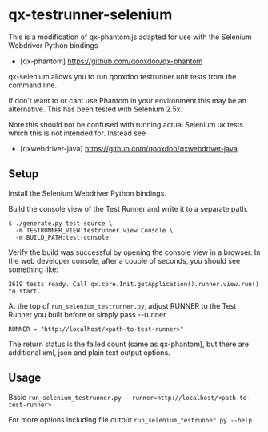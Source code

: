 # qx-testrunner-selenium


This is a modification of qx-phantom.js adapted for use with the Selenium Webdriver Python bindings
 * [qx-phantom] https://github.com/qooxdoo/qx-phantom

qx-selenium allows you to run qooxdoo testrunner unit tests from the command line.

If don't want to or cant use Phantom in your environment this may be an alternative.  This has been tested with Selenium 2.5x.

Note this should not be confused with running actual Selenium ux tests which this is not intended for. Instead see
 * [qxwebdriver-java] https://github.com/qooxdoo/qxwebdriver-java

## Setup

Install the Selenium Webdriver Python bindings.


Build the console view of the Test Runner and write it to a separate path.

    $ ./generate.py test-source \
      -m TESTRUNNER_VIEW:testrunner.view.Console \
      -m BUILD_PATH:test-console

Verify the build was successful by opening the console view in a browser. In the web developer console, after a couple of seconds, you should see something like:

    2619 tests ready. Call qx.core.Init.getApplication().runner.view.run() to start.

At the top of ``run_selenium_testrunner.py``, adjust RUNNER to the Test Runner you built before or simply pass --runner

    RUNNER = "http://localhost/<path-to-test-runner>" 

The return status is the failed count (same as qx-phantom), but there are additional xml, json and plain text output options.


## Usage

Basic 
``run_selenium_testrunner.py --runner=http://localhost/<path-to-test-runner>``

For more options including file output
``run_selenium_testrunner.py --help``